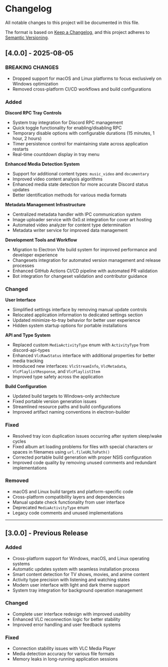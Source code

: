 # Changelog

All notable changes to this project will be documented in this file.

The format is based on [Keep a Changelog](https://keepachangelog.com/en/1.0.0/),
and this project adheres to [Semantic Versioning](https://semver.org/spec/v2.0.0.html).

## [4.0.0] - 2025-08-05

### BREAKING CHANGES

- Dropped support for macOS and Linux platforms to focus exclusively on Windows optimization
- Removed cross-platform CI/CD workflows and build configurations

### Added

**Discord RPC Tray Controls**

- System tray integration for Discord RPC management
- Quick toggle functionality for enabling/disabling RPC
- Temporary disable options with configurable durations (15 minutes, 1 hour, 2 hours)
- Timer persistence control for maintaining state across application restarts
- Real-time countdown display in tray menu

**Enhanced Media Detection System**

- Support for additional content types: `music_video` and `documentary`
- Improved video content analysis algorithms
- Enhanced media state detection for more accurate Discord status updates
- Better identification methods for various media formats

**Metadata Management Infrastructure**

- Centralized metadata handler with IPC communication system
- Image uploader service with 0x0.st integration for cover art hosting
- Automated video analyzer for content type determination
- Metadata writer service for improved data management

**Development Tools and Workflow**

- Migration to Electron Vite build system for improved performance and developer experience
- Changesets integration for automated version management and release processes
- Enhanced GitHub Actions CI/CD pipeline with automated PR validation
- Bot integration for changeset validation and contributor guidance

### Changed

**User Interface**

- Simplified settings interface by removing manual update controls
- Relocated application information to dedicated settings section
- Updated minimize-to-tray behavior for better user experience
- Hidden system startup options for portable installations

**API and Type System**

- Replaced custom `MediaActivityType` enum with `ActivityType` from discord-api-types
- Enhanced `VlcRawStatus` interface with additional properties for better media tracking
- Introduced new interfaces: `VlcStreamInfo`, `VlcMetadata`, `VlcPlaylistResponse`, and `VlcPlaylistItem`
- Improved type safety across the application

**Build Configuration**

- Updated build targets to Windows-only architecture
- Fixed portable version generation issues
- Streamlined resource paths and build configurations
- Improved artifact naming conventions in electron-builder

### Fixed

- Resolved tray icon duplication issues occurring after system sleep/wake cycles
- Fixed album art loading problems for files with special characters or spaces in filenames using `url.fileURLToPath()`
- Corrected portable build generation with proper NSIS configuration
- Improved code quality by removing unused comments and redundant implementations

### Removed

- macOS and Linux build targets and platform-specific code
- Cross-platform compatibility layers and dependencies
- Manual update check functionality from user interface
- Deprecated `MediaActivityType` enum
- Legacy code comments and unused implementations

---

## [3.0.0] - Previous Release

### Added

- Cross-platform support for Windows, macOS, and Linux operating systems
- Automatic updates system with seamless installation process
- Smart content detection for TV shows, movies, and anime content
- Activity type precision with listening and watching states
- Modern user interface with light and dark theme support
- System tray integration for background operation management

### Changed

- Complete user interface redesign with improved usability
- Enhanced VLC reconnection logic for better stability
- Improved error handling and user feedback systems

### Fixed

- Connection stability issues with VLC Media Player
- Media detection accuracy for various file formats
- Memory leaks in long-running application sessions

